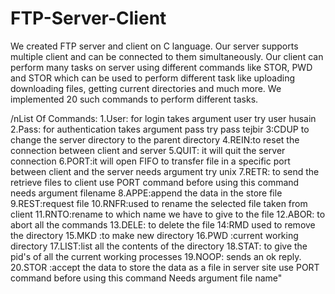 # FTP-Server-Client
We created FTP server and client on C language. Our server supports multiple client and can be connected to them simultaneously. Our client can perform many tasks on server using different commands like STOR, PWD and STOR which can be used to perform different task like uploading downloading files, getting current directories and much more. We implemented 20 such commands to perform different tasks.

/nList Of Commands:
1.User: for login takes argument user<argument> try user husain 
2.Pass: for authentication takes argument pass<argument> try pass tejbir
3:CDUP  to change the server directory to the parent directory
4.REIN:to reset the connection between client and server
5.QUIT: it will quit the server connection
6.PORT:it will open FIFO to transfer file in a specific port between client and the server needs argument try unix
7.RETR: to send the retrieve files to client use PORT command before using this command needs argument filename
8.APPE:append the data in the store file
9.REST:request file
10.RNFR:used to rename the selected file taken from client 
11.RNTO:rename to which name we have to give to the file
12.ABOR: to abort all the commands
13.DELE: to delete the file 
14:RMD used to remove the directory 
15.MKD :to make new directory
16.PWD :current working directory 
17.LIST:list all the contents of the directory 
18.STAT: to give the pid's of all the current working processes 
19.NOOP: sends an ok reply.
20.STOR :accept the data to store the data as a file in server site use PORT command before using this command Needs argument file name"
